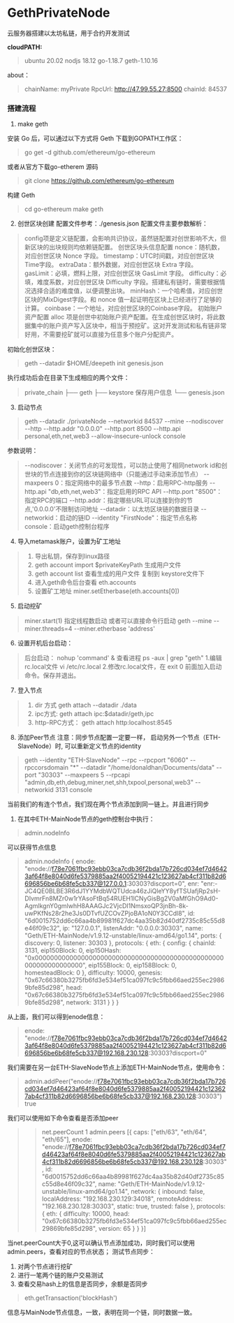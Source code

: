 # GethPrivateNode
云服务器搭建以太坊私链，用于合约开发测试


**cloudPATH:**
> ubuntu 20.02
nodjs 18.12
go-1.18.7
geth-1.10.16


about：
> chainName: myPrivate
> RpcUrl: http://47.99.55.27:8500
> chainId: 84537


### 搭建流程

1. make geth

安装 Go 后，可以通过以下方式将 Geth 下载到GOPATH工作区：
>go get -d github.com/ethereum/go-ethereum

或者从官方下载go-etherem 源码
> git clone https://github.com/ethereum/go-ethereum

构建 Geth
>cd go-ethereum
make geth


2. 创世区块创建
配置文件参考：./genesis.json
配置文件主要参数解析：
> config项是定义链配置，会影响共识协议，虽然链配置对创世影响不大，但新区块的出块规则均依赖链配置。
创世区块头信息配置
nonce：随机数，对应创世区块 Nonce 字段。
timestamp：UTC时间戳，对应创世区块 Time字段。
extraData：额外数据，对应创世区块 Extra 字段。
gasLimit：必填，燃料上限，对应创世区块 GasLimit 字段。
difficulty：必填，难度系数，对应创世区块 Difficulty 字段。搭建私有链时，需要根据情况选择合适的难度值，以便调整出块。
minHash：一个哈希值，对应创世区块的MixDigest字段。和 nonce 值一起证明在区块上已经进行了足够的计算。
coinbase：一个地址，对应创世区块的Coinbase字段。
初始账户资产配置
alloc 项是创世中初始账户资产配置。在生成创世区块时，将此数据集中的账户资产写入区块中，相当于预挖矿。这对开发测试和私有链非常好用，不需要挖矿就可以直接为任意多个账户分配资产。

初始化创世区块：
> geth --datadir $HOME/deepeth init genesis.json

执行成功后会在目录下生成相应的两个文件：
> private_chain
├── geth
├── keystore 保存用户信息
└── genesis.json


3. 启动节点
>  geth --datadir ./privateNode --networkid 84537 --mine --nodiscover --http --http.addr "0.0.0.0" --http.port 8500 --http.api personal,eth,net,web3 --allow-insecure-unlock console

参数说明：
>--nodiscover：关闭节点的可发现性，可以防止使用了相同network id和创世块的节点连接到你的区块链网络中（只能通过手动来添加节点）
--maxpeers 0：指定网络中的最多节点数
--http：启用RPC-http服务
--http.api "db,eth,net,web3"：指定启用的RPC API
--http.port "8500"：指定RPC的端口
--http.addr：指定哪些URL可以连接到你的节点,'0.0.0.0'不限制访问地址
--datadir：以太坊区块链的数据目录
--networkid：启动的链ID
--identity "FirstNode"：指定节点名称
console：启动geth控制台程序


4. 导入metamask账户，设置为矿工地址
>1. 导出私钥，保存到linux路径
>2. geth account import $privateKeyPath 生成用户文件
>3. geth account list 查看生成的用户文件 复制到 keystore文件下
>4. 进入geth命令后台查看 eth.accounts
>5. 设置矿工地址 miner.setEtherbase(eth.accounts[0])


5. 启动挖矿
> miner.start(1) 指定线程数启动
或者可以直接命令行启动 geth --mine --miner.threads=4 --miner.etherbase 'address'


6. 设置开机后台启动：
> 后台启动： nohup 'command' & 
查看进程 ps -aux | grep "geth"
> 1.编辑rc.local文件 vi /etc/rc.local
> 2.修改rc.local文件，在 exit 0 前面加入启动命令。保存并退出。


7. 登入节点
> 1. dir 方式
geth attach --datadir ./data
> 2. ipc方式:
geth attach ipc:$datadir/geth,ipc
> 3. http-RPC方式：
geth attach http:localhost:8545


8. 添加Peer节点
注意：同步节点配置一定要一样，
启动另外一个节点（ETH-SlaveNode）时, 可以重新定义节点的identity
> geth --identity "ETH-SlaveNode" --rpc --rpcport "6060" --rpccorsdomain "*" --datadir "/home/donaldhan/Documents/data" --port "30303" --maxpeers 5 --rpcapi "admin,db,eth,debug,miner,net,shh,txpool,personal,web3" --networkid 3131 console

当前我们的有连个节点，我们现在两个节点添加到同一链上。并且进行同步
1. 在其中ETH-MainNode节点的geth控制台中执行：
> admin.nodeInfo

可以获得节点信息
> 
 
> admin.nodeInfo
{
  enode: "enode://f78e7061fbc93ebb03ca7cdb36f2bda17b726cd034ef7d46423af64f8e8040d6fe5379885aa2f40052194421c123627ab4cf311b82d6696856be6b68fe5cb337@127.0.0.1:30303?discport=0",
  enr: "enr:-JC4QE0BLBE3R6dJ1YYMdbWQTUdca46zJiQleYY8yfTSUafjRp2sH-DIvmrFn8MZr0w1rYAsoFtBq54RUEH1lCNyGisBg2V0aMfGhO9Ad0-AgmlkgnY0gmlwhH8AAAGJc2VjcDI1NmsxoQP3jnBh-8k-uwPKfNs28r2he3Js0DTvfUZCOvZPjoBA1oN0Y3CCdl8",
  id: "6d0015752dd6c66aa4b89981f627dc4aa35b82d40df2735c85c55d8e46f09c32",
  ip: "127.0.0.1",
  listenAddr: "0.0.0.0:30303",
  name: "Geth/ETH-MainNode/v1.9.12-unstable/linux-amd64/go1.14",
  ports: {
    discovery: 0,
    listener: 30303
  },
  protocols: {
    eth: {
      config: {
        chainId: 3131,
        eip150Block: 0,
        eip150Hash: "0x0000000000000000000000000000000000000000000000000000000000000000",
        eip155Block: 0,
        eip158Block: 0,
        homesteadBlock: 0
      },
      difficulty: 10000,
      genesis: "0x67c66380b3275fb6fd3e534ef51ca097fc9c5fbb66aed255ec29869bfe85d298",
      head: "0x67c66380b3275fb6fd3e534ef51ca097fc9c5fbb66aed255ec29869bfe85d298",
      network: 3131
    }
  }
}
> 
从上面，我们可以得到enode信息：
> enode: "enode://f78e7061fbc93ebb03ca7cdb36f2bda17b726cd034ef7d46423af64f8e8040d6fe5379885aa2f40052194421c123627ab4cf311b82d6696856be6b68fe5cb337@192.168.230.128:30303?discport=0"

我们需要在另一台ETH-SlaveNode节点上添加ETH-MainNode节点，使用命令：
> admin.addPeer("enode://f78e7061fbc93ebb03ca7cdb36f2bda17b726cd034ef7d46423af64f8e8040d6fe5379885aa2f40052194421c123627ab4cf311b82d6696856be6b68fe5cb337@192.168.230.128:30303")
true

我们可以使用如下命令查看是否添加peer
> > net.peerCount
1
> admin.peers
[{
    caps: ["eth/63", "eth/64", "eth/65"],
    enode: "enode://f78e7061fbc93ebb03ca7cdb36f2bda17b726cd034ef7d46423af64f8e8040d6fe5379885aa2f40052194421c123627ab4cf311b82d6696856be6b68fe5cb337@192.168.230.128:30303",
    id: "6d0015752dd6c66aa4b89981f627dc4aa35b82d40df2735c85c55d8e46f09c32",
    name: "Geth/ETH-MainNode/v1.9.12-unstable/linux-amd64/go1.14",
    network: {
      inbound: false,
      localAddress: "192.168.230.129:34018",
      remoteAddress: "192.168.230.128:30303",
      static: true,
      trusted: false
    },
    protocols: {
      eth: {
        difficulty: 10000,
        head: "0x67c66380b3275fb6fd3e534ef51ca097fc9c5fbb66aed255ec29869bfe85d298",
        version: 65
      }
    }
}]
> 
当net.peerCount大于0,这可以确认节点添加成功，同时我们可以使用admin.peers，查看对应的节点状态；
测试节点同步：
1. 对两个节点进行挖矿
2. 进行一笔两个链的账户交易测试 
3. 查看交易hash上的信息是否同步，余额是否同步 
> eth.getTransaction('blockHash')

信息与MainNode节点信息，一致，表明在同一个链，同时数据一致。



